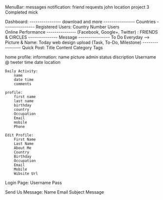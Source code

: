 MenuBar:
	messages
	notification:
		friend requests
		john location
		project 3 Completed
		mick

Dashboard:
	----------------
	download and more
	----------------
	Countries
	----------------
	Registered Users:
		Country
		Number Users	
		Online
		Performance
	---------------
	(Facebook, Google+, Twitter) : FRIENDS & CIRCLES
	---------------
	Message
	----------------
	To Do Everyday --> Picture & Name:
		Today
		web design
		upload (Task, To-Do, Milestone)
	----------------
	Quick Post:
		Title
		Content
		Category
		Tags


home profile:
	information:
		name
		picture
		admin status
		discription
		Username @
		tweter
		time
		date
		location
	
	Daily Activity:
		name
		date time
		comments

	profile:
		first name
		last name
		birthday
		country
		Occupation
		Email
		mobile
		Phone

	Edit Profile:
		First Name 
		Last Name
		About Me
		Country
		Birthday
		Occupation
		Email
		Mobile
		Wibsite Url

Login Page:
	Username
	Pass
	

Send Us Message:
	Name 
	Email
	Subject
	Message
